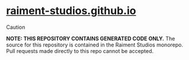 # [raiment-studios.github.io](https://raiment-studios.github.io)

> [!CAUTION] 
> **NOTE: THIS REPOSITORY CONTAINS GENERATED CODE ONLY.** The source
> for this repository is contained in the Raiment Studios monorepo.
> Pull requests made directly to this repo cannot be accepted.

